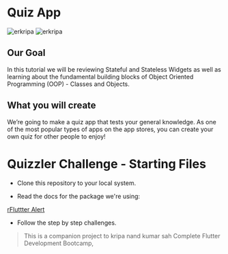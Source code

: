 # Quiz App
![erkripa](https://user-images.githubusercontent.com/69295859/135135085-2eda3673-94ec-4644-96c6-6e780152f4d6.png)
![erkripa](https://user-images.githubusercontent.com/69295859/135135019-b5158bac-07bc-46ef-a3e5-4f1117c1bb4f.png)

## Our Goal
In this tutorial we will be reviewing Stateful and Stateless Widgets as well as learning about the fundamental building blocks of Object Oriented Programming (OOP) - Classes and Objects.

## What you will create
We’re going to make a quiz app that tests your general knowledge. As one of the most popular types of apps on the app stores, you can create your own quiz for other people to enjoy!

# Quizzler Challenge - Starting Files

- Clone this repository to your local system.

- Read the docs for the package we're using:

[rFluttter Alert](https://pub.dartlang.org/packages/rflutter_alert)

- Follow the step by step challenges.

>This is a companion project to kripa nand kumar sah Complete Flutter Development Bootcamp, 

